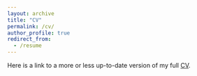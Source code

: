 ```yaml
---
layout: archive
title: "CV"
permalink: /cv/
author_profile: true
redirect_from:
  - /resume
---
```


Here is a link to a more or less up-to-date version of my full [CV](/files/Badenes_CV+Publist.pdf).
